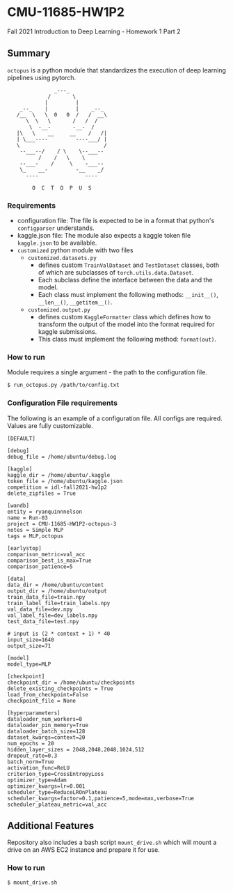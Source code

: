 # CMU-11685-HW1P2

Fall 2021 Introduction to Deep Learning - Homework 1 Part 2

## Summary

`octopus` is a python module that standardizes the execution of deep learning pipelines using pytorch.

```
               _---_
             /       \
            |         |
    _--_    |         |    _--_
   /__  \   \  0   0  /   /  __\
      \  \   \       /   /  /
       \  -__-       -__-  /
   |\   \    __     __    /   /|
   | \___----         ----___/ |
   \                           /
    --___--/    / \    \--___--
          /    /   \    \
    --___-    /     \    -___--
    \_    __-         -__    _/
      ----               ----
 
        O  C  T  O  P  U  S
```

### Requirements

- configuration file: The file is expected to be in a format that python's `configparser` understands.
- kaggle.json file: The module also expects a kaggle token file `kaggle.json` to be available.
- `customized` python module with two files
    - `customized.datasets.py`
       - defines custom `TrainValDataset` and `TestDataset` classes, both of which are subclasses
      of `torch.utils.data.Dataset`.
       - Each subclass define the interface between the data and the model.
       - Each class must implement the following methods: `__init__()`, `__len__()`, `__getitem__()`.
    - `customized.output.py`
      - defines custom `KaggleFormatter` class which defines how to transform the output of the model into the format required for kaggle submissions.
      - This class must implement the following method: `format(out)`.

### How to run

Module requires a single argument - the path to the configuration file.

```bash
$ run_octopus.py /path/to/config.txt
```

### Configuration File requirements

The following is an example of a configuration file. All configs are required. Values are fully customizable.

```text
[DEFAULT]

[debug]
debug_file = /home/ubuntu/debug.log

[kaggle]
kaggle_dir = /home/ubuntu/.kaggle
token_file = /home/ubuntu/kaggle.json
competition = idl-fall2021-hw1p2
delete_zipfiles = True

[wandb]
entity = ryanquinnnelson
name = Run-03
project = CMU-11685-HW1P2-octopus-3
notes = Simple MLP
tags = MLP,octopus

[earlystop]
comparison_metric=val_acc
comparison_best_is_max=True
comparison_patience=5

[data]
data_dir = /home/ubuntu/content
output_dir = /home/ubuntu/output
train_data_file=train.npy
train_label_file=train_labels.npy
val_data_file=dev.npy
val_label_file=dev_labels.npy
test_data_file=test.npy

# input is (2 * context + 1) * 40
input_size=1640
output_size=71

[model]
model_type=MLP

[checkpoint]
checkpoint_dir = /home/ubuntu/checkpoints
delete_existing_checkpoints = True
load_from_checkpoint=False
checkpoint_file = None

[hyperparameters]
dataloader_num_workers=8
dataloader_pin_memory=True
dataloader_batch_size=128
dataset_kwargs=context=20
num_epochs = 20
hidden_layer_sizes = 2048,2048,2048,1024,512
dropout_rate=0.3
batch_norm=True
activation_func=ReLU
criterion_type=CrossEntropyLoss
optimizer_type=Adam
optimizer_kwargs=lr=0.001
scheduler_type=ReduceLROnPlateau
scheduler_kwargs=factor=0.1,patience=5,mode=max,verbose=True
scheduler_plateau_metric=val_acc
```

## Additional Features

Repository also includes a bash script `mount_drive.sh` which will mount a drive on an AWS EC2 instance and prepare it
for use.

### How to run

```bash
$ mount_drive.sh
```
